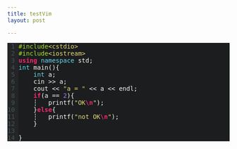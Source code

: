 ```yaml
---
title: testVim
layout: post

---
```


<style type="text/css">
pre { white-space: pre-wrap; font-family: monospace; color: #f8f8f2; background-color: #1b1d1e; }
#vim { font-family: monospace; color: #f8f8f2; background-color: #1b1d1e; }
* { font-size: 1em; }
.String { color: #e6db74; }
.Number { color: #ae81ff; }
.Type { color: #66d9ef; }
.Conceal { color: #e0eee0; }
.Conditional { color: #f92672; font-weight: bold; }
.Statement { color: #f92672; font-weight: bold; }
.LineNr { color: #465457; background-color: #232526; padding-bottom: 1px; }
.PreProc { color: #a6e22e; }
.Structure { color: #66d9ef; }
.SpecialChar { color: #f92672; font-weight: bold; }
</style>

<script type='text/javascript'>
<!--

/* function to open any folds containing a jumped-to line before jumping to it */
function JumpToLine()
{
  var lineNum;
  lineNum = window.location.hash;
  lineNum = lineNum.substr(1); /* strip off '#' */

  if (lineNum.indexOf('L') == -1) {
    lineNum = 'L'+lineNum;
  }
  lineElem = document.getElementById(lineNum);
  /* Always jump to new location even if the line was hidden inside a fold, or
   * we corrected the raw number to a line ID.
   */
  if (lineElem) {
    lineElem.scrollIntoView(true);
  }
  return true;
}
if ('onhashchange' in window) {
  window.onhashchange = JumpToLine;
}

-->
</script>
<div class = "vim"> 
<pre id='vimCodeElement'>
<span id="L1" class="LineNr"> 1 </span><span class="PreProc">#include</span><span class="String">&lt;cstdio&gt;</span>
<span id="L2" class="LineNr"> 2 </span><span class="PreProc">#include</span><span class="String">&lt;iostream&gt;</span>
<span id="L3" class="LineNr"> 3 </span><span class="Statement">using</span> <span class="Structure">namespace</span> std;
<span id="L4" class="LineNr"> 4 </span><span class="Type">int</span> main(){
<span id="L5" class="LineNr"> 5 </span>    <span class="Type">int</span> a;
<span id="L6" class="LineNr"> 6 </span>    cin &gt;&gt; a;
<span id="L7" class="LineNr"> 7 </span>    cout &lt;&lt; <span class="String">&quot;a = &quot;</span> &lt;&lt; a &lt;&lt; endl;
<span id="L8" class="LineNr"> 8 </span>    <span class="Conditional">if</span>(a == <span class="Number">2</span>){
<span id="L9" class="LineNr"> 9 </span>    <span class="Conceal">┆</span>   printf(<span class="String">&quot;OK</span><span class="SpecialChar">\n</span><span class="String">&quot;</span>);
<span id="L10" class="LineNr">10 </span>    }<span class="Conditional">else</span>{
<span id="L11" class="LineNr">11 </span>    <span class="Conceal">┆</span>   printf(<span class="String">&quot;not OK</span><span class="SpecialChar">\n</span><span class="String">&quot;</span>);
<span id="L12" class="LineNr">12 </span>    }
<span id="L13" class="LineNr">13 </span>
<span id="L14" class="LineNr">14 </span>}
</pre>
</div>
